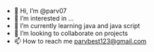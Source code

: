 - 👋 Hi, I’m @parv07
- 👀 I’m interested in ...
- 🌱 I’m currently learning java and java script
- 💞️ I’m looking to collaborate on projects
- 📫 How to reach me parvbest123@gmail.com

<!---
parv07/parv07 is a ✨ special ✨ repository because its `README.md` (this file) appears on your GitHub profile.
You can click the Preview link to take a look at your changes.
--->
